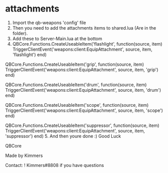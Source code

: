 # attachments
 
 
 1. Import the qb-weapons 'config' file
 2. Then you need to add the attachments items to shared.lua (Are in the folder).
 3. Add these to Server-Main.lua at the bottom 
 4. QBCore.Functions.CreateUseableItem('flashlight', function(source, item)
    TriggerClientEvent('weapons:client:EquipAttachment', source, item, 'flashlight')
end)

QBCore.Functions.CreateUseableItem('grip', function(source, item)
    TriggerClientEvent('weapons:client:EquipAttachment', source, item, 'grip')
end)

QBCore.Functions.CreateUseableItem('drum', function(source, item)
    TriggerClientEvent('weapons:client:EquipAttachment', source, item, 'drum')
end)

QBCore.Functions.CreateUseableItem('scope', function(source, item)
    TriggerClientEvent('weapons:client:EquipAttachment', source, item, 'scope')
end)

QBCore.Functions.CreateUseableItem('suppressor', function(source, item)
    TriggerClientEvent('weapons:client:EquipAttachment', source, item, 'suppressor')
end)
 5. And then youre done :) Good Luck



QBCore

Made by Kimmers

Contact: ! Kimmers#8808 if you have questions
   

